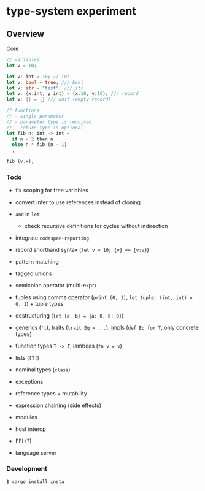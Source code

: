# type-system experiment

## Overview

Core

```rust
// variables
let v = 10;

let v: int = 10; // int
let v: bool = true; /// bool
let v: str = "test"; /// str
let v: {x:int, y:int} = {x:10, y:10}; /// record
let v: {} = {} /// unit (empty record)

// functions
// - single parameter
// - parameter type is required
// - return type is optional
let fib n: int -> int =
  if n < 2 then n
  else n * fib (n - 1)
  ;

fib (v.x);
```

### Todo

- fix scoping for free variables
- convert infer to use references instead of cloning
- `and` in `let`
  - check recursive definitions for cycles without indirection
- integrate `codespan-reporting`
- record shorthand syntax (`let v = 10; {v} == {v:v}`)

- pattern matching
- tagged unions

- semicolon operator (multi-expr)
- tuples using comma operator (`print (0, 1)`, `let tuple: (int, int) = 0, 1`) + tuple types
- destructuring (`let {a, b} = {a: 0, b: 0}`)
- generics (`'t`), traits (`trait Eq = ...`), impls (`def Eq for T`, only concrete types)
- function types `T -> T`, lambdas (`fn v = v`)
- lists (`[T]`)
- nominal types (`class`)
- exceptions
- reference types + mutability
- expression chaining (side effects)
- modules
- host interop
- FFI (?)
- language server

### Development

```
$ cargo install insta
```

